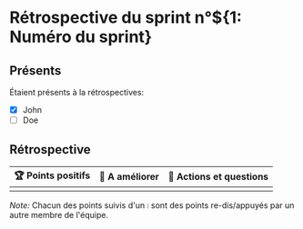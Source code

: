 # Rétrospective du sprint n°${1: Numéro du sprint}

## Présents

Étaient présents à la rétrospectives:

- [x] John
- [ ] Doe

## Rétrospective

| 🏆 Points positifs | 🌱 A améliorer | 📌 Actions et questions |
|:-------------------|:----------------|:------------------------|
|                    |                 |                         |

_Note:_ Chacun des points suivis d'un `❕` sont des points re-dis/appuyés
par un autre membre de l'équipe.
